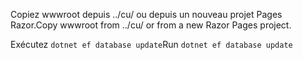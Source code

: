 <span data-ttu-id="d3563-101">Copiez wwwroot depuis ../cu/ ou depuis un nouveau projet Pages Razor.</span><span class="sxs-lookup"><span data-stu-id="d3563-101">Copy wwwroot from ../cu/ or from a new Razor Pages project.</span></span>

<span data-ttu-id="d3563-102">Exécutez `dotnet ef database update`</span><span class="sxs-lookup"><span data-stu-id="d3563-102">Run `dotnet ef database update`</span></span>
